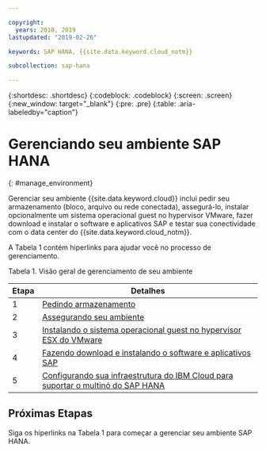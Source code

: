```yaml
---

copyright:
  years: 2018, 2019
lastupdated: "2019-02-26"

keywords: SAP HANA, {{site.data.keyword.cloud_notm}}

subcollection: sap-hana

---
```


{:shortdesc: .shortdesc}
{:codeblock: .codeblock}
{:screen: .screen}
{:new_window: target="_blank"}
{:pre: .pre}
{:table: .aria-labeledby="caption"}

# Gerenciando seu ambiente SAP HANA
{: #manage_environment}

Gerenciar seu ambiente {{site.data.keyword.cloud}} inclui pedir seu armazenamento (bloco, arquivo ou rede conectada), assegurá-lo, instalar opcionalmente um sistema operacional guest no hypervisor VMware, fazer download e instalar o software e aplicativos SAP e testar sua conectividade com o data center do {{site.data.keyword.cloud_notm}}.

A Tabela 1 contém hiperlinks para ajudar você no processo de gerenciamento.

Tabela 1. Visão geral de gerenciamento de seu ambiente

| Etapa | Detalhes |
| --- | --- |
| 1 | [Pedindo armazenamento](/docs/infrastructure/sap-hana?topic=sap-hana-order_storage#order_storage) |
| 2 | [Assegurando seu ambiente](/docs/infrastructure/sap-hana?topic=sap-hana-secure_environment#secure_environment) |
| 3 | [Instalando o sistema operacional guest no hypervisor ESX do VMware](/docs/infrastructure/sap-hana?topic=sap-hana-install_guest_os#install_guest_os) |
| 4 | [Fazendo download e instalando o software e aplicativos SAP](/docs/infrastructure/sap-hana?topic=sap-hana-install_sap#install_sap) |
| 5 | [Configurando sua infraestrutura do IBM Cloud para suportar o multinó do SAP HANA](/docs/infrastructure/sap-hana?topic=sap-hana-multi-node-storage#multi-node-storage)

## Próximas Etapas

Siga os hiperlinks na Tabela 1 para começar a gerenciar seu ambiente SAP HANA.
